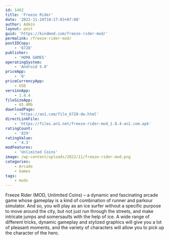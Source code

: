 ```yaml
---
id: 1462
title: 'Freeze Rider'
date: '2022-11-24T10:17:03+07:00'
author: Admin
layout: post
guid: 'https://kindmod.com/freeze-rider-mod/'
permalink: /freeze-rider-mod/
postIDCopy:
    - '6728'
publisher:
    - 'HOMA GAMES'
operatingSystem:
    - 'Android 5.0'
priceApp:
    - '0'
priceCurrencyApp:
    - USD
versionApp:
    - 1.8.4
fileSizeApp:
    - 65.4Mb
downloadPage:
    - 'https://an1.com/file_6728-dw.html'
directLinkFile:
    - 'https://files.an1.net/freeze-rider-mod_1.8.4-an1.com.apk'
ratingCount:
    - '829'
ratingValue:
    - '4.3'
modFeatures:
    - 'Unlimited Coins'
image: /wp-content/uploads/2022/11/freeze-rider-mod.png
categories:
    - Arcade
    - Games
tags:
    - mods
---
```


Freeze Rider (MOD, Unlimited Coins) – a dynamic and fascinating arcade game whose gameplay is a kind of combination of runner and parkour simulator. And so, you will play as an ice surfer without a specific purpose to move around the city, but not just run through the streets, and make intricate jumps and somersaults with the help of ice. A wide range of different tricks, dynamic gameplay and stylized graphics will give you a lot of pleasant moments, and the variety of characters will allow you to pick up the character of the hero.